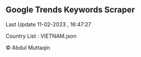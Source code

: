 

## Google Trends Keywords Scraper 
 
Last Update 11-02-2023 , 16:47:27

Country List :
VIETNAM.json



© Abdul Muttaqin 
